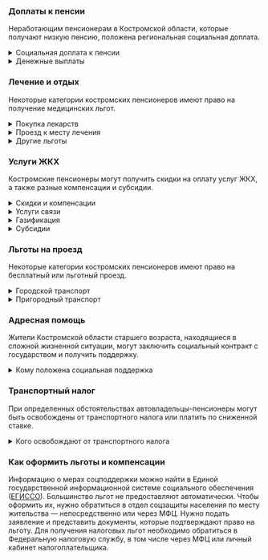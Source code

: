 ### Доплаты к пенсии
Неработающим пенсионерам в Костромской области, которые получают низкую пенсию, положена региональная социальная доплата. 
<details>
<summary>Социальная доплата к пенсии</summary>

В Костромской области региональный прожиточный минимум пенсионера не превышает общефедеральный. Поэтому неработающим пенсионерам с низким размером пенсии производится федеральная социальная доплата к пенсии до прожиточного минимума пенсионера в РФ. В 2021 году эта сумма [составляет]( https://pfr.gov.ru/grazhdanam/pensionres/soc_doplata/~7905) 10 022 рубля. Для назначения указанной выплаты необходимо обращаться в территориальное отделение Пенсионного фонда (ПФР) по месту жительства.     
</details>
<details>
<summary>Денежные выплаты</summary>

Если пенсионер относится к льготной категории, он имеет право на ежемесячную денежную выплату (ЕДВ), которая регулярно индексируется.
Костромские ветераны труда каждый месяц получают 416 рублей, труженики тыла — 737 рублей. Единая денежная выплата реабилитированным лицам — 623 рубля, а пострадавшим от репрессий начисляют по 518 рублей.
</details>

### Лечение и отдых
Некоторые категории костромских пенсионеров имеют право на получение медицинских льгот.  
<details>
<summary>Покупка лекарств</summary>

В Костромской области малообеспеченным пенсионерам старше 70 лет, если их доход ниже или равен двум прожиточным минимумам, [возмещают]( https://docs.cntd.ru/document/438958275) расходы на покупку лекарств. Медикаменты должны входить в перечень жизненно необходимых и назначаться по рецепту врача. Компенсацию 3 тысячи рублей платят раз в год — при условии, что за год пенсионер купил препараты не меньше чем на 5 тысяч рублей. 
</details>
<details>
<summary>Проезд к месту лечения</summary>

Малообеспеченным пенсионерам старше 70 лет, если их доход ниже или равен двум прожиточным минимумам, два раза в год возмещают половину стоимости проезда в специализированную областную государственную медицинскую организацию, железнодорожным и автомобильным, кроме такси, транспортом (к месту назначения и обратно).
</details>
<details>
<summary>Другие льготы</summary>

Костромские [ветераны]( https://docs.cntd.ru/document/802023912) труда и [труженики]( https://beta.docs.cntd.ru/document/802023913) тыла сохраняют обслуживание в поликлиниках и других медицинских учреждениях, к которым они были прикреплены до выхода на пенсию. Медицинская помощь вне очереди положена реабилитированным и пострадавшим от репрессий пенсионерам.
Труженики тыла, реабилитированные, пострадавшие от политических репрессий и пенсионеры старше 70 лет имею право на внеочередной приём в дома-интернаты для престарелых и инвалидов и учреждения соцобслуживания. 
</details>


### Услуги ЖКХ
Костромские пенсионеры могут получить скидки на оплату услуг ЖКХ, а также разные компенсации и субсидии. 
<details>
<summary>Скидки и компенсации</summary>

Ветераны труда, труженики тыла, реабилитированные и пострадавшие от политических репрессий могут рассчитывать на 50-процентную компенсацию оплаты жилого помещения и коммунальных услуг, а также капремонта. При этом в Костромской области есть месячный лимит по компенсации оплаты ЖКУ: для ветеранов труда компенсация может быть не меньше 84 рублей, но не больше 450 рублей. Труженикам тыла компенсируют от 93 до 320 рублей, а реабилитированным и пострадавшим от репрессий — от 127 и 232 до 400 рублей (соответственно).
Одиноких неработающих пенсионеров по достижении 70 лет освобождают от взносов на капремонт на 50%, а с 80-летнего возраста они вообще не платят за капремонт. Льгота распространяется и на граждан этого возраста, если семья состоит из неработающих пенсионеров (от 60 лет — мужчины и от 55 лет — женщины) или инвалидов I и II групп. 
</details>
<details>
<summary>Услуги связи</summary>

Реабилитированные и пострадавшие от репрессий граждане имеют право на внеочередную установку телефона. Одиноким костромичам старше 70 лет, если их признали нуждающимися в предоставлении услуги «Тревожная кнопка», ежемесячно возмещают 50% стоимости этой услуги.
</details>
<details>
<summary>Газификация</summary>

Костромские пенсионеры старше 70 лет [получают]( https://docs.cntd.ru/document/438958275) денежную выплату на внутридомовую газификацию принадлежащего им жилья. Компенсировать должны 60% расходов, но не больше 40 тысяч рублей.
</details>
<details>
<summary>Субсидии</summary>

Пенсионерам положена субсидия на оплату услуг ЖКХ при расходах на «коммуналку» 22% совокупного дохода семьи. 
</details>

### Льготы на проезд
Некоторые категории костромских пенсионеров имеют право на бесплатный или льготный проезд. 
<details>
<summary>Городской транспорт</summary>

Костромские ветераны труда, труженики тыла, реабилитированные и пострадавшие от репрессий для проезда на городском и общественном транспорте могут купить именной льготный проездной абонемент за 534 рубля и месячный проездной билет — за 500 рублей. 
</details>
<details>
<summary>Пригородный транспорт</summary>

Для проезда на электричках с 1 мая по 30 сентября ветеранам труда, труженикам тыла, реабилитированным и пострадавшим от репрессий положен именной проездной абонементный билет. Он даёт право проезда в течение одного календарного месяца на расстояние не более 30 км по Костромской области — за полцены. Также в дачный сезон льготники могут купить именной проездной билет для поездок на водном общественном транспорте по области, он обойдётся в 450 рублей.
</details>

### Адресная помощь
Жители Костромской области старшего возраста, находящиеся в сложной жизненной ситуации, могут заключить социальный контракт с государством и получить поддержку.
<details>
<summary>Кому положена социальная поддержка</summary>

Пенсионерам, которые по не зависящим от них причинам оказались в трудной жизненной ситуации, оказывают адресную помощь. Это могут быть денежные выплаты, которые перечислят единовременно или будут переводить каждый месяц в течение определённого периода. Также нуждающимся пенсионерам с доходом меньше одного прожиточного минимума могут выдавать одежду и обувь, лекарства, покупать продукты и организовывать уход. 
С пенсионерами, которые получают адресную помощь, может быть заключён социальный контракт. 
</details>

### Транспортный налог
При определенных обстоятельствах автовладельцы-пенсионеры могут быть освобождены от транспортного налога или платить по сниженной ставке. 
<details>
<summary>Кого освобождают от транспортного налога</summary>

Транспортный налог не платят Герои СССР и РФ, награждённые орденом Славы трёх степеней, инвалиды, ветераны боевых действий, пострадавшие от радиации, а также владельцы транспорта с электродвигателями. В Костромской области инвалиды получают льготу на автомобиль до 150 л. с. Костромичи (старше 60 лет мужчины и 55 — женщины) платят 50% налога на авто до 100 л. с., а также на мотоциклы и моторные лодки до 50 л. с.
</details>


### Как оформить льготы и компенсации

Информацию о мерах соцподдержки можно найти в Единой государственной информационной системе социального обеспечения ([ЕГИССО]( http://egisso.ru/site/client/#/)). Большинство льгот не предоставляют автоматически. Чтобы оформить их, нужно обратиться в отдел соцзащиты населения по месту жительства — непосредственно или через МФЦ. Нужно подать заявление и представить документы, которые подтверждают право на льготу. Для получения налоговых льгот необходимо обратиться в Федеральную налоговую службу, в том числе через МФЦ или личный кабинет налогоплательщика.







